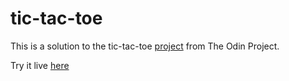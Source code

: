 # tic-tac-toe

This is a solution to the tic-tac-toe [project](https://www.theodinproject.com/lessons/node-path-javascript-tic-tac-toe) from The Odin Project.

Try it live [here](https://evorition.github.io/tic-tac-toe/)
